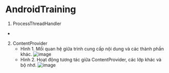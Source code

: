 # AndroidTraining

1. ProcessThreadHandler
- 
2. ContentProvider
   - Hình 1. Mối quan hệ giữa trình cung cấp nội dung và các thành phần khác.
     ![image](https://github.com/minhngoc826/AndroidTraining/assets/23483531/c677daf9-0f9a-4c0e-95b9-73a99ccf0182)
   - Hình 2. Hoạt động tương tác giữa ContentProvider, các lớp khác và bộ nhớ.
     ![image](https://github.com/minhngoc826/AndroidTraining/assets/23483531/eafcda84-d0a5-4019-af14-6d788d78f4b1)

